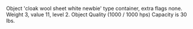 Object 'cloak wool sheet white newbie' type container, extra flags none.
Weight 3, value 11, level 2. Object Quality (1000 / 1000 hps) Capacity
is 30 lbs.
